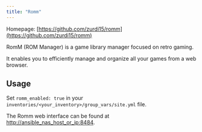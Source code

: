```yaml
---
title: "Romm"
---
```


Homepage: [https://github.com/zurdi15/romm](https://github.com/zurdi15/romm)

RomM (ROM Manager) is a game library manager focused on retro gaming.

It enables you to efficiently manage and organize all your games from a web browser.

## Usage

Set `romm_enabled: true` in your `inventories/<your_inventory>/group_vars/site.yml` file.

The Romm web interface can be found at [http://ansible_nas_host_or_ip:8484](http://ansible_nas_host_or_ip:8484).
